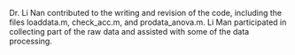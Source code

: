 Dr. Li Nan contributed to the writing and revision of the code, including the files loaddata.m, check_acc.m, and prodata_anova.m. Li Man participated in collecting part of the raw data and assisted with some of the data processing.
